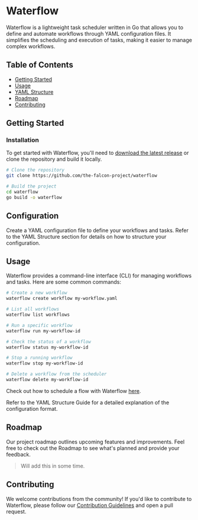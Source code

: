 # Waterflow

Waterflow is a lightweight task scheduler written in Go that allows you to define and automate workflows through YAML configuration files. It simplifies the scheduling and execution of tasks, making it easier to manage complex workflows.

## Table of Contents

- [Getting Started](#getting-started)
- [Usage](#usage)
- [YAML Structure](#yaml-structure)
- [Roadmap](#roadmap)
- [Contributing](#contributing)

## Getting Started

### Installation

To get started with Waterflow, you'll need to [download the latest release](https://github.com/the-falcon-project/waterflow) or clone the repository and build it locally.

```bash
# Clone the repository
git clone https://github.com/the-falcon-project/waterflow

# Build the project
cd waterflow
go build -o waterflow
```
## Configuration
Create a YAML configuration file to define your workflows and tasks. Refer to the YAML Structure section for details on how to structure your configuration.

## Usage
Waterflow provides a command-line interface (CLI) for managing workflows and tasks. Here are some common commands:

```bash
# Create a new workflow
waterflow create workflow my-workflow.yaml

# List all workflows
waterflow list workflows

# Run a specific workflow
waterflow run my-workflow-id

# Check the status of a workflow
waterflow status my-workflow-id

# Stop a running workflow
waterflow stop my-workflow-id

# Delete a workflow from the scheduler
waterflow delete my-workflow-id 

```
Check out how to schedule a flow with Waterflow [here](https://github.com/the-falcon-project/waterflow/wiki/Waterflow-Scheduling).

Refer to the YAML Structure Guide for a detailed explanation of the configuration format.

## Roadmap
Our project roadmap outlines upcoming features and improvements. Feel free to check out the Roadmap to see what's planned and provide your feedback.

> Will add this in some time.

## Contributing
We welcome contributions from the community! If you'd like to contribute to Waterflow, please follow our [Contribution Guidelines](contribution.md) and open a pull request.

